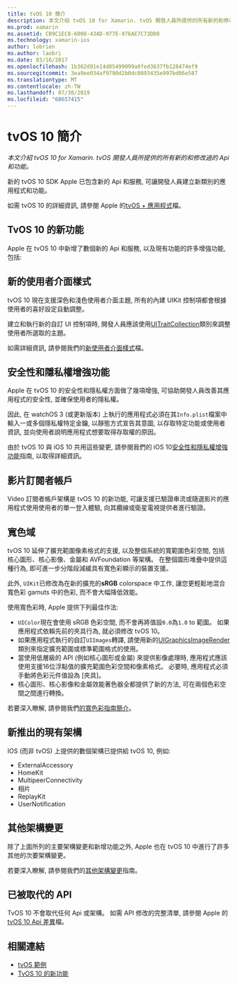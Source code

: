 ```yaml
---
title: tvOS 10 簡介
description: 本文介紹 tvOS 10 for Xamarin. tvOS 開發人員所提供的所有新的和修改過的 Api 和功能。
ms.prod: xamarin
ms.assetid: CB9C1EC8-6008-43AD-977E-976AE7C73DD8
ms.technology: xamarin-ios
author: lobrien
ms.author: laobri
ms.date: 03/16/2017
ms.openlocfilehash: 1b362d91e14d85499099a0fed3637fb128474ef9
ms.sourcegitcommit: 3ea9ee034af9790d2b0dc0893435e997bd06e587
ms.translationtype: MT
ms.contentlocale: zh-TW
ms.lasthandoff: 07/30/2019
ms.locfileid: "68657415"
---
```

# <a name="introduction-to-tvos-10"></a>tvOS 10 簡介

_本文介紹 tvOS 10 for Xamarin. tvOS 開發人員所提供的所有新的和修改過的 Api 和功能。_

新的 tvOS 10 SDK Apple 已包含新的 Api 和服務, 可讓開發人員建立新類別的應用程式和功能。 

如需 tvOS 10 的詳細資訊, 請參閱 Apple 的[tvOS + 應用程式](https://developer.apple.com/tvos/)檔。

## <a name="whats-new-in-tvos-10"></a>TvOS 10 的新功能

Apple 在 tvOS 10 中新增了數個新的 Api 和服務, 以及現有功能的許多增強功能, 包括:

## <a name="new-user-interface-styles"></a>新的使用者介面樣式

tvOS 10 現在支援深色和淺色使用者介面主題, 所有的內建 UIKit 控制項都會根據使用者的喜好設定自動調整。

建立和執行新的自訂 UI 控制項時, 開發人員應該使用[UITraitCollection](https://developer.apple.com/reference/uikit/uitraitcollection)類別來調整使用者所選取的主題。

如需詳細資訊, 請參閱我們的[新使用者介面樣式](~/ios/tvos/platform/user-interface-styles.md)檔。

## <a name="security-and-privacy-enhancements"></a>安全性和隱私權增強功能

Apple 在 tvOS 10 的安全性和隱私權方面做了幾項增強, 可協助開發人員改善其應用程式的安全性, 並確保使用者的隱私權。

因此, 在 watchOS 3 (或更新版本) 上執行的應用程式必須在其`Info.plist`檔案中輸入一或多個隱私權特定金鑰, 以靜態方式宣告其意圖, 以存取特定功能或使用者資訊, 並向使用者說明應用程式想要取得存取權的原因。

由於 tvOS 10 與 iOS 10 共用這些變更, 請參閱我們的 iOS 10[安全性和隱私權增強功能](~/ios/app-fundamentals/security-privacy.md)指南, 以取得詳細資訊。

## <a name="video-subscriber-account"></a>影片訂閱者帳戶

Video 訂閱者帳戶架構是 tvOS 10 的新功能, 可讓支援已驗證串流或隨選影片的應用程式使用使用者的單一登入體驗, 向其纜線或衛星電視提供者進行驗證。

<!--To find out more, please see our [Video Subscriber Account](~/ios/platform-features/introduction-to-ios10/video-subscriber-account/) guide.-->

## <a name="wide-color"></a>寬色域

tvOS 10 延伸了擴充範圍像素格式的支援, 以及整個系統的寬範圍色彩空間, 包括核心圖形、核心影像、金屬和 AVFoundation 等架構。 在整個圖形堆疊中提供這種行為, 即可進一步分階段減緩具有寬色彩顯示的裝置支援。

此外, `UIKit`已修改為在新的擴充的**sRGB** colorspace 中工作, 讓您更輕鬆地混合寬色彩 gamuts 中的色彩, 而不會大幅降低效能。

使用寬色彩時, Apple 提供下列最佳作法:

- `UIColor`現在會使用 sRGB 色彩空間, 而不會再將值設`0.0`為`1.0` to 範圍。 如果應用程式依賴先前的夾具行為, 就必須修改 tvOS 10。
- 如果應用程式執行的自訂`UIImages`轉譯, 請使用新的[UIGraphicsImageRender](https://developer.apple.com/reference/uikit/uigraphicsimagerenderer)類別來指定擴充範圍或標準範圍格式的使用。
- 當使用低層級的 API (例如核心圖形或金屬) 來提供影像處理時, 應用程式應該使用支援16位浮點值的擴充範圍色彩空間和像素格式。 必要時, 應用程式必須手動將色彩元件值設為 [夾具]。
- 核心圖形、核心影像和金屬效能著色器全都提供了新的方法, 可在兩個色彩空間之間進行轉換。

若要深入瞭解, 請參閱我們[的寬色彩指南簡介](~/ios/platform/wide-color.md)。

## <a name="newly-available-existing-frameworks"></a>新推出的現有架構

IOS (而非 tvOS) 上提供的數個架構已提供給 tvOS 10, 例如:

- ExternalAccessory
- HomeKit
- MultipeerConnectivity
- 相片
- ReplayKit
- UserNotification

## <a name="additional-framework-changes"></a>其他架構變更

除了上面所列的主要架構變更和新增功能之外, Apple 也在 tvOS 10 中進行了許多其他的次要架構變更。

若要深入瞭解, 請參閱我們的[其他架構變更](~/ios/tvos/platform/introduction-to-tvos10/additional-framework-changes.md)指南。

## <a name="deprecated-apis"></a>已被取代的 API

TvOS 10 不會取代任何 Api 或架構。 如需 API 修改的完整清單, 請參閱 Apple 的[tvOS 10 Api 差異](https://developer.apple.com/library/prerelease/content/releasenotes/General/tvOS10APIDiffs/index.html)檔。



## <a name="related-links"></a>相關連結

- [tvOS 範例](https://docs.microsoft.com/samples/browse/?products=xamarin&term=Xamarin.iOS+tvOS)
- [TvOS 10 的新功能](https://developer.apple.com/library/prerelease/content/releasenotes/General/WhatsNewinTVOS/Articles/tvOS10.html#//apple_ref/doc/uid/TP40017259-SW1)
